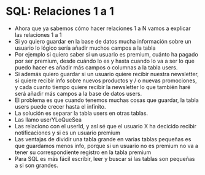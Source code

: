 
# SQL: Relaciones 1 a 1

- Ahora que ya sabemos cómo hacer relaciones 1 a N vamos a explicar las relaciones 1 a 1
- Si yo quiero guardar en la base de datos mucha información sobre un usuario lo lógico sería añadir muchos campos a la tabla
- Por ejemplo si quiero saber si un usuario es premium, cuánto ha pagado por ser premium, desde cuándo lo es y hasta cuando lo va a ser lo que puedo hacer es añadir más campos o columnas a la tabla users.
- Si además quiero guardar si un usuario quiere recibir nuestra newsletter, si quiere recibir info sobre nuevos productos y / o nuevas promociones, y cada cuanto tiempo quiere recibir la newsletter lo que también haré será añadir más campos a la base de datos users.
- El problema es que cuando tenemos muchas cosas que guardar, la tabla users puede crecer hasta el infinito.
- La solución es separar la tabla users en otras tablas.
- Las llamo userYLoQueSea
- Las relaciono con el userId, y así sé que el usuario X ha decicido recibir notificaciones y si es un usuario premium
- Las ventajas de dividir una tabla grande en varias tablas pequeñas es que guardamos menos info, porque si un usuario no es premium no va a tener su correspondiente registro en la tabla premium
- Para SQL es más fácil escribir, leer y buscar si las tablas son pequeñas a si son grandes.
